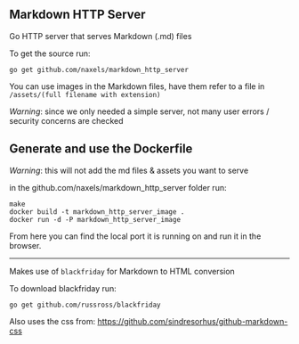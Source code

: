 ## Markdown HTTP Server

Go HTTP server that serves Markdown (.md) files

To get the source run:
```
go get github.com/naxels/markdown_http_server
```

You can use images in the Markdown files, have them refer to a file in
`/assets/(full filename with extension)`

*Warning*: since we only needed a simple server, not many user errors / security concerns are checked

## Generate and use the Dockerfile
*Warning*: this will not add the md files & assets you want to serve

in the github.com/naxels/markdown_http_server folder run:

```
make
docker build -t markdown_http_server_image .
docker run -d -P markdown_http_server_image
```

From here you can find the local port it is running on and run it in the browser.

---

Makes use of `blackfriday` for Markdown to HTML conversion

To download blackfriday run:
```
go get github.com/russross/blackfriday
```

Also uses the css from: https://github.com/sindresorhus/github-markdown-css
